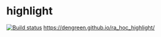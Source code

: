 # highlight
[![Build status](https://ci.appveyor.com/api/projects/status/v6u29wl6b03ro6sd?svg=true)](https://ci.appveyor.com/project/DenGreen/ra-hoc-highlight)
https://dengreen.github.io/ra_hoc_highlight/
